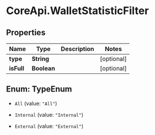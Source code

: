 # CoreApi.WalletStatisticFilter

## Properties
Name | Type | Description | Notes
------------ | ------------- | ------------- | -------------
**type** | **String** |  | [optional] 
**isFull** | **Boolean** |  | [optional] 


<a name="TypeEnum"></a>
## Enum: TypeEnum


* `All` (value: `"All"`)

* `Internal` (value: `"Internal"`)

* `External` (value: `"External"`)





